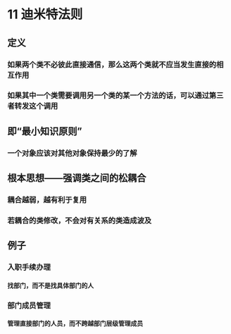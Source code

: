 # 11 迪米特法则

## 定义

### 如果两个类不必彼此直接通信，那么这两个类就不应当发生直接的相互作用

### 如果其中一个类需要调用另一个类的某一个方法的话，可以通过第三者转发这个调用

## 即“最小知识原则”

###  一个对象应该对其他对象保持最少的了解

## 根本思想——强调类之间的松耦合

### 耦合越弱，越有利于复用

### 若耦合的类修改，不会对有关系的类造成波及

## 例子

### 入职手续办理

#### 找部门，而不是找具体部门的人

### 部门成员管理

#### 管理直接部门的人员，而不跨越部门层级管理成员
